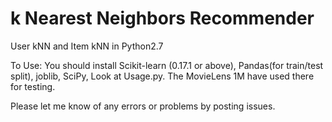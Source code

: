 # k Nearest Neighbors Recommender
User kNN and Item kNN in Python2.7

To Use:
You should install Scikit-learn (0.17.1 or above), Pandas(for train/test split), joblib, SciPy,
Look at Usage.py. The MovieLens 1M have used there for testing.

Please let me know of any errors or problems by posting issues.
